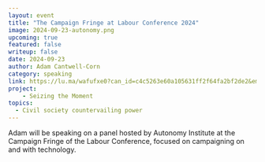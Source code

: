 ```yaml
---
layout: event
title: "The Campaign Fringe at Labour Conference 2024"
image: 2024-09-23-autonomy.png
upcoming: true
featured: false
writeup: false
date: 2024-09-23
author: Adam Cantwell-Corn
category: speaking
link: https://lu.ma/wafufxe0?can_id=c4c5263e60a105631ff2f64fa2bf2de2&email_referrer=email_2447799&email_subject=new-event-organising-for-change-in-the-2020s-liverpool-monday-23rd-september&link_id=1&source=email-new-event-craig-gent-cyberboss-4&tk=hE5z8k
project: 
    - Seizing the Moment
topics:
  - Civil society countervailing power
---
```


Adam will be speaking on a panel hosted by Autonomy Institute at the Campaign Fringe of the Labour Conference, focused on campaigning on and with technology.